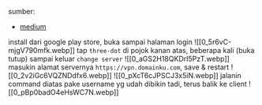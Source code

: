 sumber:
- [medium](https://medium.com/@carson_yang/headscale-deployment-and-usage-guide-mastering-tailscales-self-hosting-basics-48d26d7fa9d8)

install dari google play store, buka sampai halaman login
![[0_5r6vC-mjgV790mfk.webp]]
tap `three-dot` di pojok kanan atas, beberapa kali (buka tutup) sampai keluar `change server`
![[0_aGS2H18QKDrI5PzT.webp]]
masukin alamat servernya `https://vpn.domainku.com`, save & restart
![[0_2v2iGc6VQZNDdfx6.webp]]
![[0_pXcT6cJPSCJ3x5iN.webp]]
jalanin command diatas pake username yg udah dibikin tadi, terus balik ke client
![[0_pBp0badO4eHsWC7N.webp]]


